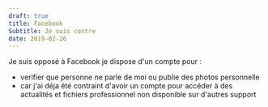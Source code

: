 ```yaml
---
draft: true
title: Facebook
Subtitle: Je suis contre
date: 2019-02-26
---
```


Je suis opposé à Facebook
je dispose d'un compte pour :
* verifier que personne ne parle de moi ou publie des photos personnelle
* car j'ai déja été contraint d'avoir un compte pour accéder à des actualités et fichiers professionnel non disponible sur d'autres support
